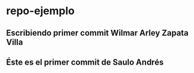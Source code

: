 # repo-ejemplo

## Escribiendo primer commit Wilmar Arley Zapata Villa

## Éste es el primer commit de Saulo Andrés